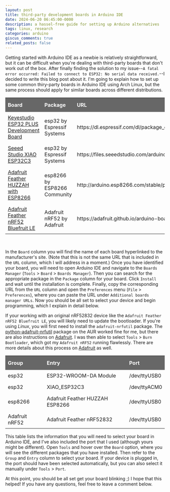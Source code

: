 ```yaml
---
layout: post
title: third-party development boards in Arduino IDE
date: 2024-06-20 06:45:00-0000
description: a hassel-free guide for setting up Arduino alternatives
tags: linux, research
categories: arduino
giscus_comments: true
related_posts: false
---
```


<style>
#boards {
  border-collapse: collapse;
  width: 100%;
}
#boards td, #boards th {
    border: 1px;
    text-align: left;
    padding: 8px;
}
/* #boards tr:nth-child(even){background-color: #f2f2f2;} */
/* #boards tr:hover {background-color: #ddd;} */
#boards th {
  padding-top: 12px;
  padding-bottom: 12px;
  text-align: left;
  background-color: #676767;
  color: white;
}
</style>

Getting started with Arduino IDE as a newbie is relatively straightforward, but it can be difficult when you're dealing with third-party boards that don't work out of the box. After finally finding the solution to my issue--`A fatal error occurred: Failed to connect to ESP32: No serial data received.`--I decided to write this blog post about it. I'm going to explain how to set up some common thiry-party boards in Arduino IDE using Arch Linux, but the same process should apply for similar boards across different distributions.

<table id="boards">
  <tr>
    <th>Board</th>
    <th>Package</th>
    <th>URL</th>
  </tr>
  <tr>
    <td><a href="https://www.keyestudio.com/products/keyestudio-esp32-plus-development-board-woroom-32-module-wifibluetooth-compatible-with-arduino">Keyestudio ESP32 PLUS Development Board</a></td>
    <td>esp32 by Espressif Systems</td>
    <td>https://dl.espressif.com/dl/package_esp32_index.json</td>
  </tr>
    <td><a href="https://www.seeedstudio.com/Seeed-XIAO-ESP32C3-p-5431.html">Seeed Studio XIAO ESP32C3</a></td>
    <td>esp32 by Espressif Systems</td>
    <td>https://files.seeedstudio.com/arduino/package_seeeduino_boards_index.json</td>
  </tr>
  <tr>
    <td><a href="https://www.adafruit.com/product/2821">Adafruit Feather HUZZAH with ESP8266</a></td>
    <td>esp8266 by ESP8266 Community</td>
    <td>http://arduino.esp8266.com/stable/package_esp8266com_index.json</td>
  </tr>
  <tr>
    <td><a href="https://www.digikey.ie/en/products/detail/adafruit-industries-llc/3406/7034992">Adafruit Feather nRF52 Bluefruit LE</a></td>
    <td>Adafruit nRF52 by Adafruit</td>
    <td>https://adafruit.github.io/arduino-board-index/package_adafruit_index.json</td>
  </tr>
</table>
<p><br></p>

In the `Board` column you will find the name of each board hyperlinked to the manufacturer's site. (Note that this is not the same URL that is included in the `URL` column, which I will address in a moment.) Once you have identified your board, you will need to open Arduino IDE and navigate to the `Boards Manager` (`Tools` > `Board` > `Boards Manager`). Then you can search for the appropriate package in the `Package` column for your board. Click `Install` and wait until the installation is complete. Finally, copy the corresponding URL from the `URL` column and open the `Preferences` menu (`File` > `Preferences`), where you can paste the URL under `Additional boards manager URLs`. Now you should be all set to select your device and begin programming, which I explain in detail below.

If your working with an original nRF52832 device like the `Adafruit Feather nRF52 Bluefruit LE`, you will likely need to update the bootloader. If you're using <i>Linux</i>, you will first need to install the `adafruit-nrfutil` package. The <a href="https://aur.archlinux.org/packages/python-adafruit-nrfutil">python-adafruit-nrfutil</a> package on the AUR worked fine for me, but there are also instructions on <a href="https://aur.archlinux.org/packages/python-adafruit-nrfutil">Adafruit</a>. I was then able to select `Tools` > `Burn Bootloader`, which got my `Adafruit nRF52` running flawlessly. There are more details about this process on <a href="https://learn.adafruit.com/bluefruit-nrf52-feather-learning-guide/updating-the-bootloader">Adafruit</a> as well.

<table id="boards">
  <tr>
    <th>Group</th>
    <th>Entry</th>
    <th>Port</th>
  </tr>
  <tr>
    <td>esp32</td>
    <td>ESP32-WROOM-DA Module</td>
    <td>/dev/ttyUSB0</td>
  </tr>
  <tr>
    <td>esp32</td>
    <td>XIAO_ESP32C3</td>
    <td>/dev/ttyACM0</td>
  </tr>
  <tr>
    <td>esp8266</td>
    <td>Adafruit Feather HUZZAH ESP8266</td>
    <td>/dev/ttyUSB0</td>
  </tr>
  <tr>
    <td>Adafruit nRF52</td>
    <td>Adafruit Feather nRF52832</td>
    <td>/dev/ttyUSB0</td>
  </tr>
</table>
<p></p>

This table lists the information that you will need to select your board in Arduino IDE, and I've also included the port that I used (although yours might be different). Open `Tools` and hover over the `Board` option, where you will see the different packages that you have installed. Then refer to the `Group` and `Entry` column to select your board. If your device is plugged in, the port should have been selected automatically, but you can also select it manually under `Tools` > `Port`.

At this point, you should be all set get your board blinking ;) I hope that this helped! If you have any questions, feel free to leave a comment below. 
